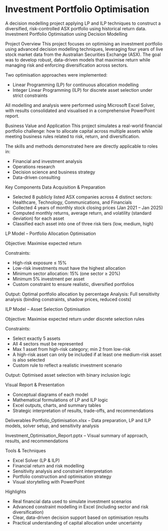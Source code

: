 # Investment Portfolio Optimisation
A decision modelling project applying LP and ILP techniques to construct a diversified, risk-controlled ASX portfolio using historical return data.
Investment Portfolio Optimisation using Decision Modelling

Project Overview
This project focuses on optimising an investment portfolio using advanced decision modelling techniques, leveraging four years of live stock market data from the Australian Securities Exchange (ASX). The goal was to develop robust, data-driven models that maximise return while managing risk and enforcing diversification across sectors.

Two optimisation approaches were implemented:

- Linear Programming (LP) for continuous allocation modelling
- Integer Linear Programming (ILP) for discrete asset selection under strict constraints

All modelling and analysis were performed using Microsoft Excel Solver, with results consolidated and visualised in a comprehensive PowerPoint report.

Business Value and Application
This project simulates a real-world financial portfolio challenge: how to allocate capital across multiple assets while meeting business rules related to risk, return, and diversification.

The skills and methods demonstrated here are directly applicable to roles in:
- Financial and investment analysis
- Operations research
- Decision science and business strategy
- Data-driven consulting

Key Components
Data Acquisition & Preparation
- Selected 8 publicly listed ASX companies across 4 distinct sectors: Healthcare, Technology, Communications, and Financials
- Collected 4 years of monthly stock closing prices (Jan 2021 – Jan 2025)
- Computed monthly returns, average return, and volatility (standard deviation) for each asset
- Classified each asset into one of three risk tiers (low, medium, high)

LP Model – Portfolio Allocation Optimisation

Objective: Maximise expected return

Constraints:
- High-risk exposure ≤ 15%
- Low-risk investments must have the highest allocation
- Minimum sector allocation: 15% (one sector ≥ 20%)
- Minimum 5% investment per asset
- Custom constraint to ensure realistic, diversified portfolios

Output: Optimal portfolio allocation by percentage
Analysis: Full sensitivity analysis (binding constraints, shadow prices, reduced costs)

ILP Model – Asset Selection Optimisation

Objective: Maximise expected return under discrete selection rules

Constraints:
- Select exactly 5 assets
- All 4 sectors must be represented
- Max 1 asset from high-risk category; min 2 from low-risk
- A high-risk asset can only be included if at least one medium-risk asset is also selected
- Custom rule to reflect a realistic investment scenario

Output: Optimised asset selection with binary inclusion logic

Visual Report & Presentation
- Conceptual diagrams of each model
- Mathematical formulations of LP and ILP logic
- Excel outputs, charts, and summary tables
- Strategic interpretation of results, trade-offs, and recommendations

Deliverables
Portfolio_Optimisation.xlsx – Data preparation, LP and ILP models, solver setup, and sensitivity analysis

Investment_Optimisation_Report.pptx – Visual summary of approach, results, and recommendations

Tools & Techniques
- Excel Solver (LP & ILP)
- Financial return and risk modelling
- Sensitivity analysis and constraint interpretation
- Portfolio construction and optimisation strategy
- Visual storytelling with PowerPoint

Highlights
- Real financial data used to simulate investment scenarios
- Advanced constraint modelling in Excel (including sector and risk diversification)
- Clear, data-driven decision support based on optimisation results
- Practical understanding of capital allocation under uncertainty



